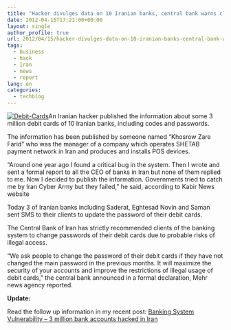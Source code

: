 ```yaml
---
title: "Hacker divulges data on 10 Iranian banks, central bank warns clients [Updated]"
date: 2012-04-15T17:21:00+00:00
layout: single
author_profile: true
url: 2012/04/15/hacker-divulges-data-on-10-iranian-banks-central-bank-warns-clients-updated/
tags:
  - business
  - hack
  - Iran
  - news
  - report
lang: en
categories: 
  - techblog
---
```

[![Debit-Cards](http://lh5.ggpht.com/-GTbYusJv5-U/T4r8jpEAexI/AAAAAAAAFg0/kES1PdOjj2U/Debit-Cards_thumb.jpg?imgmax=800 "Debit-Cards")](http://lh4.ggpht.com/-mzKHTEr5WLY/T4r8gZu4CwI/AAAAAAAAFgs/QVPgxb3AmmQ/s1600-h/Debit-Cards%25255B2%25255D.jpg)An Iranian hacker published the information about some 3 million debit cards of 10 Iranian banks, including codes and passwords. 

The information has been published by someone named “Khosrow Zare Farid” who was the manager of a company which operates SHETAB payment network in Iran and produces and installs POS devices. 

“Around one year ago I found a critical bug in the system. Then I wrote and sent a formal report to all the CEO of banks in Iran but none of them replied to me. Now I decided to publish the information. Governments tried to catch me by Iran Cyber Army but they failed,” he said, according to Kabir News website 

Today 3 of Iranian banks including Saderat, Eghtesad Novin and Saman sent SMS to their clients to update the password of their debit cards. 

The Central Bank of Iran has strictly recommended clients of the banking system to change passwords of their debit cards due to probable risks of illegal access. 

“We ask people to change the password of their debit cards if they have not changed the main password in the previous months. It will maximize the security of your accounts and improve the restrictions of illegal usage of debit cards,” the central bank announced in a formal declaration, Mehr news agency reported. 

**Update:** 

Read the follow up information in my recent post: [Banking System Vulnerability – 3 million bank accounts hacked in Iran](/2012/04/17/banking-system-vulnerability-3-million-bank-accounts-hacked-in-iran-updated/)